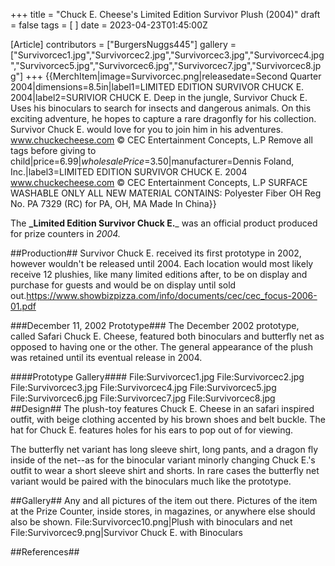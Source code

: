 +++
title = "Chuck E. Cheese's Limited Edition Survivor Plush (2004)"
draft = false
tags = [ ]
date = 2023-04-23T01:45:00Z

[Article]
contributors = ["BurgersNuggs445"]
gallery = ["Survivorcec1.jpg","Survivorcec2.jpg","Survivorcec3.jpg","Survivorcec4.jpg","Survivorcec5.jpg","Survivorcec6.jpg","Survivorcec7.jpg","Survivorcec8.jpg"]
+++
{{MerchItem|image=Survivorcec.png|releasedate=Second Quarter 2004|dimensions=8.5in|label1=LIMITED EDITION
SURVIVOR CHUCK E.
2004|label2=SURIVIOR CHUCK E.
Deep in the jungle, Survivor Chuck E. Uses his binoculars to search for insects and dangerous animals. On this exciting adventure, he hopes to capture a rare dragonfly for his collection. Survivor Chuck E. would love for you to join him in his adventures.
www.chuckecheese.com
© CEC Entertainment Concepts, L.P
Remove all tags before giving to child|price=$6.99|wholesalePrice=$3.50|manufacturer=Dennis Foland, Inc.|label3=LIMITED EDITION
SURVIVOR CHUCK E.
2004
www.chuckecheese.com
© CEC Entertainment Concepts, L.P
SURFACE WASHABLE ONLY
ALL NEW MATERIAL
CONTAINS: Polyester Fiber ОН
Reg No. PA 7329 (RC)
for PA, OH, MA
Made In China}}

The **_Limited Edition Survivor Chuck E.**_ was an official product produced for prize counters in _2004._

##Production##
Survivor Chuck E. received its first prototype in 2002, however wouldn't be released until 2004. Each location would most likely receive 12 plushies, like many limited editions after, to be on display and purchase for guests and would be on display until sold out.<ref>https://www.showbizpizza.com/info/documents/cec/cec_focus-2006-01.pdf</ref>

###December 11, 2002 Prototype###
The December 2002 prototype, called Safari Chuck E. Cheese, featured both binoculars and butterfly net as opposed to having one or the other. The general appearance of the plush was retained until its eventual release in 2004.

####Prototype Gallery####
<gallery>
File:Survivorcec1.jpg
File:Survivorcec2.jpg
File:Survivorcec3.jpg
File:Survivorcec4.jpg
File:Survivorcec5.jpg
File:Survivorcec6.jpg
File:Survivorcec7.jpg
File:Survivorcec8.jpg
</gallery>
##Design##
The plush-toy features Chuck E. Cheese in an safari inspired outfit, with beige clothing accented by his brown shoes and belt buckle. The hat for Chuck E. features holes for his ears to pop out of for viewing.

The butterfly net variant has long sleeve shirt, long pants, and a dragon fly inside of the net--as for the binocular variant minorly changing Chuck E.'s outfit to wear a short sleeve shirt and shorts. In rare cases the butterfly net variant would be paired with the binoculars much like the prototype.

##Gallery##
Any and all pictures of the item out there. Pictures of the item at the Prize Counter, inside stores, in magazines, or anywhere else should also be shown.<gallery>
File:Survivorcec10.png|Plush with binoculars and net
File:Survivorcec9.png|Survivor Chuck E. with Binoculars
</gallery>

##References##

<references />